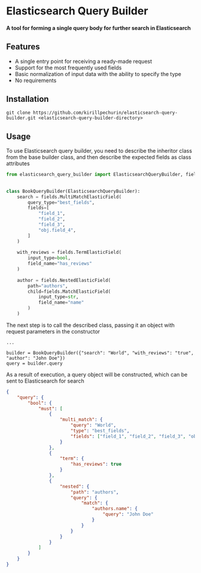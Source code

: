 # Elasticsearch Query Builder  
  
#### A tool for forming a single query body for further search in Elasticsearch

## Features
* A single entry point for receiving a ready-made request
* Support for the most frequently used fields
* Basic normalization of input data with the ability to specify the type
* No requirements

## Installation

```shell
git clone https://github.com/kirillpechurin/elasticsearch-query-builder.git <elasticsearch-query-builder-directory>
```

## Usage
To use Elasticsearch query builder, you need to describe the inheritor class from the base builder class, and then describe the expected fields as class attributes

```python
from elasticsearch_query_builder import ElasticsearchQueryBuilder, fields  
  
  
class BookQueryBuilder(ElasticsearchQueryBuilder):  
	search = fields.MultiMatchElasticField(  
		query_type="best_fields",  
		fields=[  
			"field_1",  
			"field_2",  
			"field_3",  
			"obj.field_4",  
		]  
	)  
	  
	with_reviews = fields.TermElasticField(  
		input_type=bool,  
		field_name="has_reviews"  
	)  
	  
	author = fields.NestedElasticField(  
		path="authors",  
		child=fields.MatchElasticField(  
			input_type=str,  
			field_name="name"  
		)  
	)
```

The next step is to call the described class, passing it an object with request parameters in the constructor

```
...

builder = BookQueryBuilder({"search": "World", "with_reviews": "true", "author": "John Doe"})
query = builder.query
```

As a result of execution, a query object will be constructed, which can be sent to Elasticsearch for search
```json
{
	"query": {
		"bool": {
			"must": [
				{
					"multi_match": {
						"query": "World", 
						"type": "best_fields", 
						"fields": ["field_1", "field_2", "field_3", "obj.field_4"]
					}
				}, 
				{
					"term": {
						"has_reviews": true
					}
				}, 
				{
					"nested": {
						"path": "authors", 
						"query": {
							"match": {
								"authors.name": {
									"query": "John Doe"
								}
							}
						}
					}
				}
			]
		}
	}
}
```
